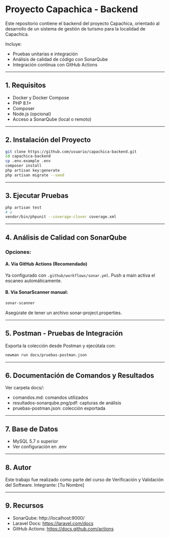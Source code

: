 # Proyecto Capachica - Backend

Este repositorio contiene el backend del proyecto Capachica, orientado al desarrollo de un sistema de gestión de turismo para la localidad de Capachica.

Incluye:
- Pruebas unitarias e integración
- Análisis de calidad de código con SonarQube
- Integración continua con GitHub Actions

---

## 1. Requisitos

- Docker y Docker Compose
- PHP 8.1+
- Composer
- Node.js (opcional)
- Acceso a SonarQube (local o remoto)

---

## 2. Instalación del Proyecto

```bash
git clone https://github.com/usuario/capachica-backend.git
cd capachica-backend
cp .env.example .env
composer install
php artisan key:generate
php artisan migrate --seed
```

---

## 3. Ejecutar Pruebas

```bash
php artisan test
# o
vendor/bin/phpunit --coverage-clover coverage.xml
```

---

## 4. Análisis de Calidad con SonarQube

### Opciones:

#### A. Vía GitHub Actions (Recomendado)
Ya configurado con `.github/workflows/sonar.yml`.
Push a main activa el escaneo automáticamente.

#### B. Vía SonarScanner manual:
```bash
sonar-scanner
```
Asegúrate de tener un archivo sonar-project.properties.

---

## 5. Postman - Pruebas de Integración

Exporta la colección desde Postman y ejecútala con:
```bash
newman run docs/pruebas-postman.json
```

---

## 6. Documentación de Comandos y Resultados

Ver carpeta docs/:
- comandos.md: comandos utilizados
- resultados-sonarqube.png/pdf: capturas de análisis
- pruebas-postman.json: colección exportada

---

## 7. Base de Datos

- MySQL 5.7 o superior
- Ver configuración en .env

---

## 8. Autor

Este trabajo fue realizado como parte del curso de Verificación y Validación del Software. Integrante: [Tu Nombre]

---

## 9. Recursos

- SonarQube: http://localhost:9000/
- Laravel Docs: https://laravel.com/docs
- GitHub Actions: https://docs.github.com/actions
